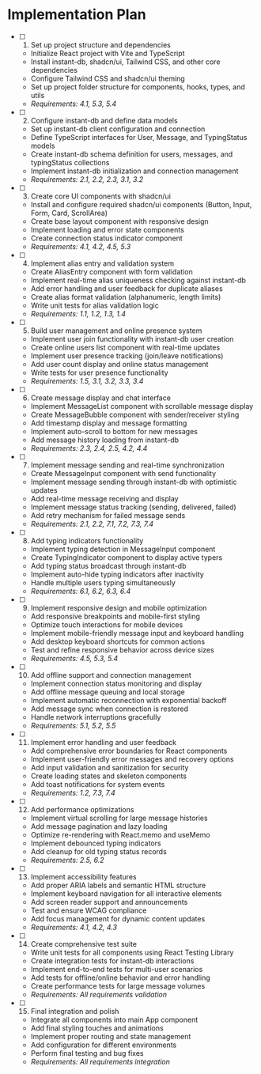 # Implementation Plan

- [ ] 1. Set up project structure and dependencies
  - Initialize React project with Vite and TypeScript
  - Install instant-db, shadcn/ui, Tailwind CSS, and other core dependencies
  - Configure Tailwind CSS and shadcn/ui theming
  - Set up project folder structure for components, hooks, types, and utils
  - _Requirements: 4.1, 5.3, 5.4_

- [ ] 2. Configure instant-db and define data models
  - Set up instant-db client configuration and connection
  - Define TypeScript interfaces for User, Message, and TypingStatus models
  - Create instant-db schema definition for users, messages, and typingStatus collections
  - Implement instant-db initialization and connection management
  - _Requirements: 2.1, 2.2, 2.3, 3.1, 3.2_

- [ ] 3. Create core UI components with shadcn/ui
  - Install and configure required shadcn/ui components (Button, Input, Form, Card, ScrollArea)
  - Create base layout component with responsive design
  - Implement loading and error state components
  - Create connection status indicator component
  - _Requirements: 4.1, 4.2, 4.5, 5.3_

- [ ] 4. Implement alias entry and validation system
  - Create AliasEntry component with form validation
  - Implement real-time alias uniqueness checking against instant-db
  - Add error handling and user feedback for duplicate aliases
  - Create alias format validation (alphanumeric, length limits)
  - Write unit tests for alias validation logic
  - _Requirements: 1.1, 1.2, 1.3, 1.4_

- [ ] 5. Build user management and online presence system
  - Implement user join functionality with instant-db user creation
  - Create online users list component with real-time updates
  - Implement user presence tracking (join/leave notifications)
  - Add user count display and online status management
  - Write tests for user presence functionality
  - _Requirements: 1.5, 3.1, 3.2, 3.3, 3.4_

- [ ] 6. Create message display and chat interface
  - Implement MessageList component with scrollable message display
  - Create MessageBubble component with sender/receiver styling
  - Add timestamp display and message formatting
  - Implement auto-scroll to bottom for new messages
  - Add message history loading from instant-db
  - _Requirements: 2.3, 2.4, 2.5, 4.2, 4.4_

- [ ] 7. Implement message sending and real-time synchronization
  - Create MessageInput component with send functionality
  - Implement message sending through instant-db with optimistic updates
  - Add real-time message receiving and display
  - Implement message status tracking (sending, delivered, failed)
  - Add retry mechanism for failed message sends
  - _Requirements: 2.1, 2.2, 7.1, 7.2, 7.3, 7.4_

- [ ] 8. Add typing indicators functionality
  - Implement typing detection in MessageInput component
  - Create TypingIndicator component to display active typers
  - Add typing status broadcast through instant-db
  - Implement auto-hide typing indicators after inactivity
  - Handle multiple users typing simultaneously
  - _Requirements: 6.1, 6.2, 6.3, 6.4_

- [ ] 9. Implement responsive design and mobile optimization
  - Add responsive breakpoints and mobile-first styling
  - Optimize touch interactions for mobile devices
  - Implement mobile-friendly message input and keyboard handling
  - Add desktop keyboard shortcuts for common actions
  - Test and refine responsive behavior across device sizes
  - _Requirements: 4.5, 5.3, 5.4_

- [ ] 10. Add offline support and connection management
  - Implement connection status monitoring and display
  - Add offline message queuing and local storage
  - Implement automatic reconnection with exponential backoff
  - Add message sync when connection is restored
  - Handle network interruptions gracefully
  - _Requirements: 5.1, 5.2, 5.5_

- [ ] 11. Implement error handling and user feedback
  - Add comprehensive error boundaries for React components
  - Implement user-friendly error messages and recovery options
  - Add input validation and sanitization for security
  - Create loading states and skeleton components
  - Add toast notifications for system events
  - _Requirements: 1.2, 7.3, 7.4_

- [ ] 12. Add performance optimizations
  - Implement virtual scrolling for large message histories
  - Add message pagination and lazy loading
  - Optimize re-rendering with React.memo and useMemo
  - Implement debounced typing indicators
  - Add cleanup for old typing status records
  - _Requirements: 2.5, 6.2_

- [ ] 13. Implement accessibility features
  - Add proper ARIA labels and semantic HTML structure
  - Implement keyboard navigation for all interactive elements
  - Add screen reader support and announcements
  - Test and ensure WCAG compliance
  - Add focus management for dynamic content updates
  - _Requirements: 4.1, 4.2, 4.3_

- [ ] 14. Create comprehensive test suite
  - Write unit tests for all components using React Testing Library
  - Create integration tests for instant-db interactions
  - Implement end-to-end tests for multi-user scenarios
  - Add tests for offline/online behavior and error handling
  - Create performance tests for large message volumes
  - _Requirements: All requirements validation_

- [ ] 15. Final integration and polish
  - Integrate all components into main App component
  - Add final styling touches and animations
  - Implement proper routing and state management
  - Add configuration for different environments
  - Perform final testing and bug fixes
  - _Requirements: All requirements integration_